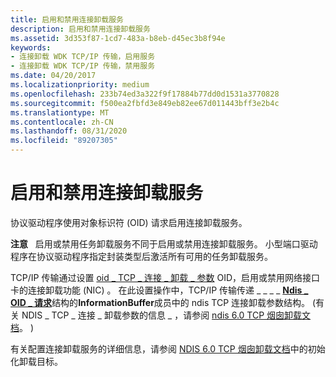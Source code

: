 ```yaml
---
title: 启用和禁用连接卸载服务
description: 启用和禁用连接卸载服务
ms.assetid: 3d353f87-1cd7-483a-b8eb-d45ec3b8f94e
keywords:
- 连接卸载 WDK TCP/IP 传输，启用服务
- 连接卸载 WDK TCP/IP 传输，禁用服务
ms.date: 04/20/2017
ms.localizationpriority: medium
ms.openlocfilehash: 233b74ed3a322f9f17884b77dd0d1531a3770828
ms.sourcegitcommit: f500ea2fbfd3e849eb82ee67d011443bff3e2b4c
ms.translationtype: MT
ms.contentlocale: zh-CN
ms.lasthandoff: 08/31/2020
ms.locfileid: "89207305"
---
```

# <a name="enabling-and-disabling-connection-offload-services"></a>启用和禁用连接卸载服务





协议驱动程序使用对象标识符 (OID) 请求启用连接卸载服务。

**注意**   启用或禁用任务卸载服务不同于启用或禁用连接卸载服务。 小型端口驱动程序在协议驱动程序指定封装类型后激活所有可用的任务卸载服务。

 

TCP/IP 传输通过设置 [oid \_ TCP \_ 连接 \_ 卸载 \_ 参数](./oid-tcp-connection-offload-parameters.md) OID，启用或禁用网络接口卡的连接卸载功能 (NIC) 。 在此设置操作中，TCP/IP 传输传递 \_ \_ \_ \_ [**Ndis \_ OID \_ 请求**](/windows-hardware/drivers/ddi/ndis/ns-ndis-_ndis_oid_request)结构的**InformationBuffer**成员中的 ndis TCP 连接卸载参数结构。  (有关 NDIS \_ TCP \_ 连接 \_ 卸载参数的信息 \_ ，请参阅 [ndis 6.0 TCP 烟囱卸载文档](full-tcp-offload.md)。 ) 

有关配置连接卸载服务的详细信息，请参阅 [NDIS 6.0 TCP 烟囱卸载文档](full-tcp-offload.md)中的初始化卸载目标。

 

